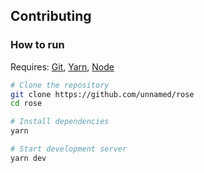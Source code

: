 ## Contributing

### How to run

Requires: [Git](https://git-scm.org/), [Yarn](https://yarnpkg.com/),
[Node](https://nodejs.org/)

```bash
# Clone the repository
git clone https://github.com/unnamed/rose
cd rose

# Install dependencies
yarn

# Start development server
yarn dev
```